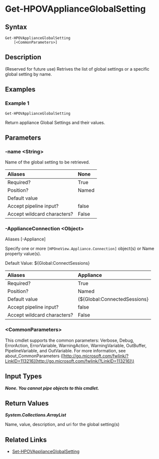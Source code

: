 ﻿---
description: 
---

# Get-HPOVApplianceGlobalSetting

## Syntax

```text
Get-HPOVApplianceGlobalSetting
    [<CommonParameters>]
```

## Description

(Reserved for future use) Retrives the list of global settings or a specific global setting by name.
## Examples

###  Example 1 

```text
Get-HPOVApplianceGlobalSetting

```

Return appliance Global Settings and their values.

## Parameters

### -name &lt;String&gt;

Name of the global setting to be retrieved.

| Aliases | None |
| :--- | :--- |
| Required? | True |
| Position? | Named |
| Default value |  |
| Accept pipeline input? | false |
| Accept wildcard characters? | False |

### -ApplianceConnection &lt;Object&gt;

Aliases [-Appliance]

Specify one or more `[HPOneView.Appliance.Connection]` object(s) or Name property value(s).

Default Value: ${Global:ConnectSessions}

| Aliases | Appliance |
| :--- | :--- |
| Required? | True |
| Position? | Named |
| Default value | (${Global:ConnectedSessions} | ? Default) |
| Accept pipeline input? | false |
| Accept wildcard characters? | False |

### &lt;CommonParameters&gt;

This cmdlet supports the common parameters: Verbose, Debug, ErrorAction, ErrorVariable, WarningAction, WarningVariable, OutBuffer, PipelineVariable, and OutVariable. For more information, see about\_CommonParameters \([http://go.microsoft.com/fwlink/?LinkID=113216](http://go.microsoft.com/fwlink/?LinkID=113216)\)

## Input Types

_**None.  You cannot pipe objects to this cmdlet.**_



## Return Values

_**System.Collections.ArrayList**_

Name, value, description, and uri for the global setting(s)


## Related Links

* [Set-HPOVApplianceGlobalSetting](set-hpovapplianceglobalsetting.md)
